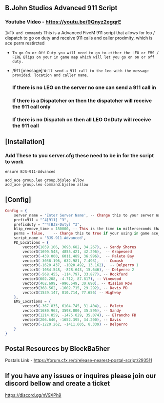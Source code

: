 ## B.John Studios Advanced 911 Script ##

### Youtube Video - https://youtu.be/9Qnyz2egqrE


`INFO and commands` 
This is a Advanced FiveM 911 script that allows for leo / dispatch to go on duty and receive 911 calls and caller proximity, which is ace perm restircted

- `To go On or Off Duty you will need to go to either the LEO or EMS / FIRE Blips on your in game map which will let you go on on or off duty.`


- /911 [message]                    `Will send a 911 call to the leo with the message provided, location and caller name.`   

    ### If there is no LEO on the server no one can send a 911 call in

    ### If there is a  Dispatcher on then the dispatcher will receive the 911 call only

    ### If there is no Dispatch on then all LEO OnDuty will receive the 911 call


## [Installation] ##

### Add These to you server.cfg these need to be in for the script to work ###

```
ensure BJS-911-Advanced

add_ace group.leo group.bjsleo allow
add_ace group.leo command.bjsleo allow
```


##  [Config] ##
```elixir
Config = {
    server_name = 'Enter Server Name', -- Change this to your server name if your wanting to
    prefix911 = "^4[911] ^3",
    prefixduty = "^4[BJS-Duty] ^3",
    blip_remove_time = 180000, -- This is the time in millerseconds that is will take for the 911 blip to go away
    perms = false,    -- Change this to true if your using in game ace_perms
    script_name = 'BJS-911-Advanced',
    PD_Locations = {
        vector3(1859.106, 3693.682, 34.267), -- Sandy Shores
        vector3(1690.548, 4855.421, 42.296),  -- Grapeseed
        vector3(-439.000, 6011.489, 36.996),  -- Paleto Bay
        vector3(-3058.196, 632.981, 7.493),  -- Cumash 
        vector3(-1620.437, -1020.492, 13.162),  -- Delperro 1
        vector3(-1084.548, -828.643, 15.646), -- Delperro 2
        vector3(-568.455, -114.797, 33.877), -- Rockford
        vector3(602.208, -4.712, 87.817), -- Vinewood 
        vector3(462.699, -996.549, 30.690), -- Mission Row 
        vector3(368.562, -1602.715, 29.292), -- Davis PD
        vector3(1539.147, 810.714, 77.656) -- Highway
    },
    EMS_Locations = {
        vector3(-367.835, 6104.745, 31.404), -- Paleto
        vector3(1680.963, 3598.000, 35.595), -- Sandy
        vector3(1214.859, -1475.029, 35.074), -- Elrancho FD
        vector3(206.640, -1652.395, 34.200), -- Davis
        vector3(-1220.262, -1411.605, 8.339) -- Delperro
    }
}
```

## Postal Resources by BlockBa5her
Postals Link - https://forum.cfx.re/t/release-nearest-postal-script/293511

## If you have any issues or inquires please join our discord bellow and create a ticket ##

https://discord.gg/nV9XPh9
